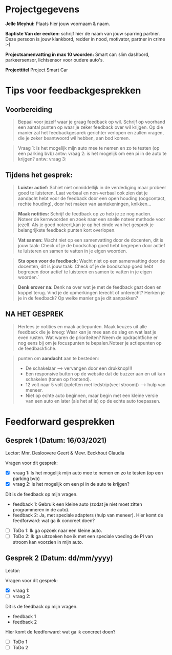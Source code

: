 # Projectgegevens

**Jelle Meyhui:** Plaats hier jouw voornaam & naam.

**Baptiste Van der eecken:** schrijf hier de naam van jouw sparring partner. Deze persoon is jouw klankbord, redder in nood, motivator, partner in crime :-)

**Projectsamenvatting in max 10 woorden:** Smart car: slim dashbord, parkeersensor, lichtsensor voor oudere auto's.

**Projecttitel** Project Smart Car

# Tips voor feedbackgesprekken

## Voorbereiding

> Bepaal voor jezelf waar je graag feedback op wil. Schrijf op voorhand een aantal punten op waar je zeker feedback over wil krijgen. Op die manier zal het feedbackgesprek gerichter verlopen en zullen vragen, die je zeker beantwoord wil hebben, aan bod komen.

> Vraag 1: is het mogelijk mijn auto mee te nemen en zo te testen (op een parking bvb)
> antw:
> vraag 2: is het mogelijk om een pi in de auto te krijgen?
> antw:
> vraag 3: 

## Tijdens het gesprek:

> **Luister actief:** Schiet niet onmiddellijk in de verdediging maar probeer goed te luisteren. Laat verbaal en non-verbaal ook zien dat je aandacht hebt voor de feedback door een open houding (oogcontact, rechte houding), door het maken van aantekeningen, knikken...

> **Maak notities:** Schrijf de feedback op zo heb je ze nog nadien. Noteer de kernwoorden en zoek naar een snelle noteer methode voor jezelf. Als je goed noteert,kan je op het einde van het gesprek je belangrijkste feedback punten kort overlopen.

> **Vat samen:** Wacht niet op een samenvatting door de docenten, dit is jouw taak: Check of je de boodschap goed hebt begrepen door actief te luisteren en samen te vatten in je eigen woorden.

> **Sta open voor de feedback:** Wacht niet op een samenvatting door de docenten, dit is jouw taak: Check of je de boodschap goed hebt begrepen door actief te luisteren en samen te vatten in je eigen woorden.`

> **Denk erover na:** Denk na over wat je met de feedback gaat doen en koppel terug. Vind je de opmerkingen terecht of onterecht? Herken je je in de feedback? Op welke manier ga je dit aanpakken?

## NA HET GESPREK

> Herlees je notities en maak actiepunten. Maak keuzes uit alle feedback die je kreeg: Waar kan je mee aan de slag en wat laat je even rusten. Wat waren de prioriteiten? Neem de opdrachtfiche er nog eens bij om je focuspunten te bepalen.Noteer je actiepunten op de feedbackfiche.

> punten om **aandacht** aan te besteden:
> - De schakelaar --> vervangen door een drukknop!!!
> - Een responsive button op de website dat de buzzer aan en uit kan schakelen (tonen op frontend).
> - 12 volt naar 5 volt (opletten met ledstrip(veel stroom)) --> hulp van meneer.
> - Niet op echte auto beginnen, maar begin met een kleine versie van een auto en later (als het af is) op de echte auto toepassen.

# Feedforward gesprekken

## Gesprek 1 (Datum: 16/03/2021)

Lector: Mnr. Desloovere Geert & Mevr. Eeckhout Claudia 

Vragen voor dit gesprek:

- [x] vraag 1: Is het mogelijk mijn auto mee te nemen en zo te testen (op een parking bvb)
- [x] vraag 2: Is het mogelijk om een pi in de auto te krijgen?

Dit is de feedback op mijn vragen.

- feedback 1: Gebruik een kleine auto (zodat je niet moet zitten programmeren in de auto).
- feedback 2: Ja, met speciale adapters (hulp van meneer).
Hier komt de feedforward: wat ga ik concreet doen?

- [ ] ToDo 1: Ik ga opzoek naar een kleine auto.
- [ ] ToDo 2: Ik ga uitzoeken hoe ik met een speciale voeding de PI van stroom kan voorzien in mijn auto.

## Gesprek 2 (Datum: dd/mm/yyyy)

Lector:

Vragen voor dit gesprek:

- [x] vraag 1:
- [ ] vraag 2:

Dit is de feedback op mijn vragen.

- feedback 1
- feedback 2

Hier komt de feedforward: wat ga ik concreet doen?

- [ ] ToDo 1
- [ ] ToDo 2
